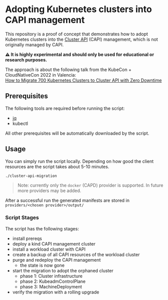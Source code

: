 # Adopting Kubernetes clusters into CAPI management

This repository is a proof of concept that demonstrates how to adopt Kubernetes clusters into the [Cluster API](https://cluster-api.sigs.k8s.io/) (CAPI) management, which is not originally managed by CAPI.  

**⚠️ It is highly experimental and should only be used for educational or research purposes.**

The approach is about the following talk from the KubeCon + CloudNativeCon 2022 in Valencia:  
[How to Migrate 700 Kubernetes Clusters to Cluster API with Zero Downtime](https://kccnceu2022.sched.com/event/yttp/)

## Prerequisites

The following tools are required before running the script:

* [jq](https://github.com/stedolan/jq)
* kubectl

All other prerequisites will be automatically downloaded by the script.

## Usage

You can simply run the script locally. Depending on how good the client resources are the script takes about 5-10 minutes.

```
./cluster-api-migration
```

> Note: currently only the `docker` (CAPD) provider is supported. In future more providers may be added.

After a successful run the generated manifests are stored in `providers/<chosen provider>/output/`

### Script Stages

The script has the following stages:

* install prereqs
* deploy a kind CAPI management cluster
* install a workload cluster with CAPI
* create a backup of all CAPI resources of the workload cluster
* purge and redeploy the CAPI management
    * the state is now gone
* start the migration to adopt the orphaned cluster
    * phase 1: Cluster infrastructure
    * phase 2: KubeadmControlPlane
    * phase 3: MachineDeployment
* verify the migration with a rolling upgrade
